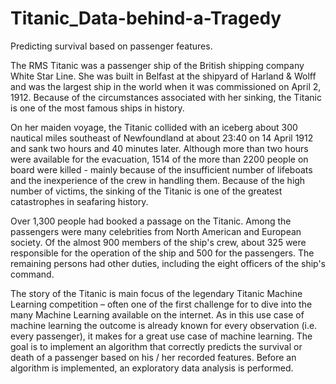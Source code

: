 # Titanic_Data-behind-a-Tragedy
Predicting survival based on passenger features.

The RMS Titanic was a passenger ship of the British shipping company White Star Line. She was built in Belfast at the shipyard of Harland & Wolff and was the largest ship in the world when it was commissioned on April 2, 1912. Because of the circumstances associated with her sinking, the Titanic is one of the most famous ships in history.

On her maiden voyage, the Titanic collided with an iceberg about 300 nautical miles southeast of Newfoundland at about 23:40 on 14 April 1912 and sank two hours and 40 minutes later. Although more than two hours were available for the evacuation, 1514 of the more than 2200 people on board were killed - mainly because of the insufficient number of lifeboats and the inexperience of the crew in handling them. Because of the high number of victims, the sinking of the Titanic is one of the greatest catastrophes in seafaring history.

Over 1,300 people had booked a passage on the Titanic. Among the passengers were many celebrities from North American and European society. Of the almost 900 members of the ship's crew, about 325 were responsible for the operation of the ship and 500 for the passengers. The remaining persons had other duties, including the eight officers of the ship's command.

The story of the Titanic is main focus of the legendary Titanic Machine Learning competition – often one of the first challenge for to dive into the many Machine Learning available on the internet. As in this use case of machine learning the outcome is already known for every observation (i.e. every passenger), it makes for a great use case of machine learning. The goal is to implement an algorithm that correctly predicts the survival or death of a passenger based on his / her recorded features. Before an algorithm is implemented, an exploratory data analysis is performed.
